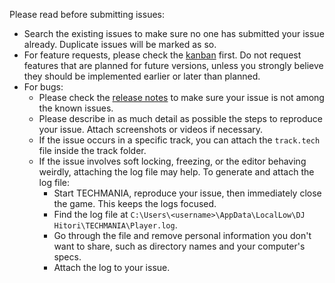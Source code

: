 Please read before submitting issues:
* Search the existing issues to make sure no one has submitted your issue already. Duplicate issues will be marked as so.
* For feature requests, please check the [kanban](https://github.com/techmania-team/techmania/projects/1) first. Do not request features that are planned for future versions, unless you strongly believe they should be implemented earlier or later than planned.
* For bugs:
  * Please check the [release notes](https://github.com/techmania-team/techmania/releases) to make sure your issue is not among the known issues.
  * Please describe in as much detail as possible the steps to reproduce your issue. Attach screenshots or videos if necessary.
  * If the issue occurs in a specific track, you can attach the `track.tech` file inside the track folder.
  * If the issue involves soft locking, freezing, or the editor behaving weirdly, attaching the log file may help. To generate and attach the log file:
    * Start TECHMANIA, reproduce your issue, then immediately close the game. This keeps the logs focused.
    * Find the log file at `C:\Users\<username>\AppData\LocalLow\DJ Hitori\TECHMANIA\Player.log`.
    * Go through the file and remove personal information you don't want to share, such as directory names and your computer's specs.
    * Attach the log to your issue.
